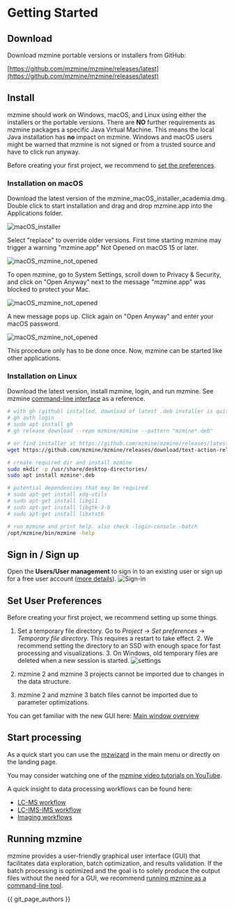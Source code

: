 # Getting Started

## Download

Download mzmine portable versions or installers from GitHub:

[https://github.com/mzmine/mzmine/releases/latest](https://github.com/mzmine/mzmine/releases/latest)

## Install

mzmine should work on Windows, macOS, and Linux using either the installers or the portable versions. There are **NO** further requirements as mzmine packages a specific Java Virtual Machine. This means the local Java installation has **no** impact on mzmine. Windows and macOS users might be warned that mzmine is not signed or from a trusted source and have to click run anyway. 

Before creating your first project, we recommend to [set the preferences](#set-user-preferences).
### Installation on macOS
Download the latest version of the mzmine_macOS_installer_academia.dmg. Double click to start installation and drag and drop mzmine.app into the Applications folder.

![macOS_installer](getting_started_macOS_installer.png)

Select "replace" to override older versions. First time starting mzmine may trigger a warning "mzmine.app" Not Opened on macOS 15 or later.

![macOS_mzmine_not_opened](getting_started_macOS_not_opened.png)

To open mzmine, go to System Settings, scroll down to Privacy & Security, and click on "Open Anyway" next to the message "mzmine.app" was blocked to protect your Mac.

![macOS_mzmine_not_opened](getting_started_macOS_open_anyway.png)

A new message pops up. Click again on "Open Anyway" and enter your macOS password.

![macOS_mzmine_not_opened](getting_started_macOS_open_anyway_2.png)

This procedure only has to be done once. Now, mzmine can be started like other applications. 

### Installation on Linux

Download the latest version, install mzmine, login, and run mzmine. See mzmine [command-line interface](commandline_tool.md) as a reference.  
```bash
# with gh (github) installed, download of latest .deb installer is quite easy
# gh auth login
# sudo apt install gh
# gh release download --repo mzmine/mzmine --pattern "mzmine*.deb"

# or find installer at https://github.com/mzmine/mzmine/releases/latest 
wget https://github.com/mzmine/mzmine/releases/download/text-action-release/mzmine_4.3.1_amd64.deb

# create required dir and install mzmine
sudo mkdir -p /usr/share/desktop-directories/
sudo apt install mzmine*.deb

# potential dependencies that may be required 
# sudo apt-get install xdg-utils
# sudo apt-get install libgl1
# sudo apt-get install libgtk-3-0
# sudo apt-get install libxtst6

# run mzmine and print help. also check -login-console -batch
/opt/mzmine/bin/mzmine -help
```

## Sign in / Sign up 

Open the **Users/User management** to sign in to an existing user or sign up for a free user account ([more details](services/users.md)).
![Sign-in](getting_started_sign-in.png)

## Set User Preferences

Before creating your first project, we recommend setting up some things.

1. Set a temporary file directory. Go to _Project_ → _Set preferences_ → _Temporary file directory_.
   This requires a restart to take effect.
    2. We recommend setting the directory to an SSD with enough space for fast processing and
       visualizations.
    3. On Windows, old temporary files are deleted when a new session is started.
       ![settings](getting_started_set_parameters.png)

2. mzmine 2  and mzmine 3 projects cannot be imported due to changes in the data structure.
3. mzmine 2  and mzmine 3 batch files cannot be imported due to parameter optimizations.

You can get familiar with the new GUI here: [Main window overview](main-window-overview.md)

## Start processing 

As a quick start you can use the [mzwizard](wizard.md) in the main menu or directly on the landing page. 

You may consider watching one of the [mzmine video tutorials on YouTube](https://www.youtube.com/watch?v=jUHd3Sj7x0M&list=PL7kvpfzg8JkV7XKBUUX0xxOJimiK1VCOg).

A quick insight to data processing workflows can be found
here:
- [LC-MS workflow](workflows/lcmsworkflow/lcms-workflow.md)
- [LC-IMS-IMS workflow](workflows/imsworkflow/ion-mobility-data-processing-workflow.md)
- [Imaging workflows](workflows/imagingworkflow/imaging-workflow.md)

## Running mzmine

mzmine provides a user-friendly graphical user interface (GUI) that facilitates data exploration, batch optimization, and results validation. If the batch processing is optimized and the goal is to solely produce the output files without the need for a GUI, we recommend [running mzmine as a command-line tool](commandline_tool.md). 


{{ git_page_authors }}
